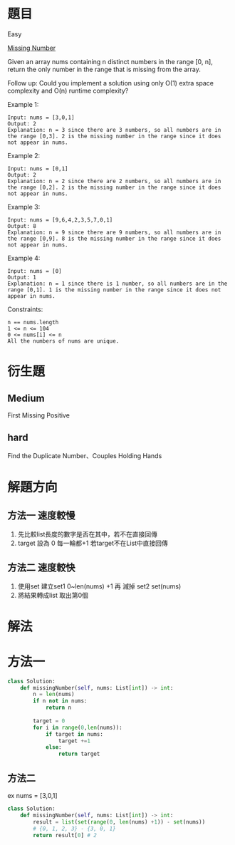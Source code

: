 # 題目
Easy

[Missing Number](https://leetcode.com/problems/missing-number/)

Given an array nums containing n distinct numbers in the range [0, n], return the only number in the range that is missing from the array.

Follow up: Could you implement a solution using only O(1) extra space complexity and O(n) runtime complexity?

 

Example 1:
```
Input: nums = [3,0,1]
Output: 2
Explanation: n = 3 since there are 3 numbers, so all numbers are in the range [0,3]. 2 is the missing number in the range since it does not appear in nums.
```
Example 2:
```
Input: nums = [0,1]
Output: 2
Explanation: n = 2 since there are 2 numbers, so all numbers are in the range [0,2]. 2 is the missing number in the range since it does not appear in nums.
```
Example 3:
```
Input: nums = [9,6,4,2,3,5,7,0,1]
Output: 8
Explanation: n = 9 since there are 9 numbers, so all numbers are in the range [0,9]. 8 is the missing number in the range since it does not appear in nums.
```
Example 4:
```
Input: nums = [0]
Output: 1
Explanation: n = 1 since there is 1 number, so all numbers are in the range [0,1]. 1 is the missing number in the range since it does not appear in nums.
```

Constraints:
```
n == nums.length
1 <= n <= 104
0 <= nums[i] <= n
All the numbers of nums are unique.
```

# 衍生題
## Medium
First Missing Positive

## hard
Find the Duplicate Number、Couples Holding Hands


# 解題方向
## 方法一 速度較慢
1. 先比較list長度的數字是否在其中，若不在直接回傳
2. target 設為 0 每一輪都+1 若target不在List中直接回傳

## 方法二 速度較快
1. 使用set 建立set1 0~len(nums) +1 再 減掉 set2 set(nums)
2. 將結果轉成list 取出第0個

# 解法

# 方法一 
```python
class Solution:
    def missingNumber(self, nums: List[int]) -> int:
        n = len(nums)
        if n not in nums:
            return n
        
        target = 0
        for i in range(0,len(nums)):
            if target in nums:
                target +=1
            else:
                return target
```

## 方法二
ex nums = [3,0,1]
```python
class Solution:
    def missingNumber(self, nums: List[int]) -> int:
        result = list(set(range(0, len(nums) +1)) - set(nums))
        # {0, 1, 2, 3} - {3, 0, 1}  
        return result[0] # 2
```

